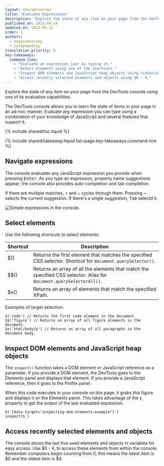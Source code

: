 ```yaml
---
layout: shared/narrow
title: "Evaluate Expressions"
description: "Explore the state of any item on your page from the DevTools console."
published_on: 2015-04-14
updated_on: 2015-05-12
order: 1
authors:
  - megginkearney
  - josephmedley
translation_priority: 0
key-takeaways:
  command-line:
    - "Evaluate an expression just by typing it."
    - "Select elements using one of the shortcuts."
    - "Inspect DOM elements and JavaScript heap objects using <code>inspect()</code>."
    - "Access recently selected elements and objects using $0 - 4."
---
```

<p class="intro">
  Explore the state of any item on your page from the DevTools console using one of its evaluation capabilities.
</p>

The DevTools console allows you to learn the state of items
in your page in an ad-hoc manner.
Evaluate any expression you can type using a combination
of your knowledge of JavaScript and several features that support it.

{% include shared/toc.liquid %}

{% include shared/takeaway.liquid list=page.key-takeaways.command-line %}

## Navigate expressions

The console evaluates any JavaScript expression you provide
when pressing <kbd class="kbd">Enter</kbd>.
As you type an expression,
property name suggestions appear;
the console also provides auto-completion and tab-completion.

If there are multiple matches,
<kbd class="kbd">↑</kbd> and <kbd class="kbd">↓</kbd> cycles through them. Pressing <kbd class="kbd">→</kbd> selects the current suggestion.
If there's a single suggestion,
<kbd class="kbd">Tab</kbd> selectd it.

![Simple expressions in the console.](images/evaluate-expressions.png)

## Select elements

Use the following shortcuts to select elements:

<table class="mdl-data-table">
  <thead>
    <tr>
      <th>Shortcut</th>
      <th>Description</th>
    </tr>
  </thead>
  <tbody>
    <tr>
      <td data-th="Shortcut">$()</td>
      <td data-th="Description">Returns the first element that matches the specified CSS selector. Shortcut for <code>document.querySelector()</code>.</td>
    </tr>
    <tr>
      <td data-th="Shortcut">$$()</td>
      <td data-th="Description">Returns an array of all the elements that match the specified CSS selector. Alias for <code>document.querySelectorAll()</code>.</td>
    </tr>
    <tr>
      <td data-th="Shortcut">$x()</td>
      <td data-th="Description">Returns an array of elements that match the specified XPath.</td>
    </tr>
  </tbody>
</table>

Examples of target selection:

    $('code') // Returns the first code element in the document.
    $$('figure') // Returns an array of all figure elements in the document.
    $x('html/body/p') // Returns an array of all paragraphs in the document body.

## Inspect DOM elements and JavaScript heap objects

The `inspect()` function takes a DOM element or JavaScript reference
as a parameter.
If you provide a DOM element,
the DevTools goes to the Elements panel and displays that element.
If you provide a JavaScript reference,
then it goes to the Profile panel.

When this code executes in your console on this page,
it grabs this figure and displays it on the Elements panel.
This takes advantage of the `$_` property
to get the output of the last evaluated expression.

    $('[data-target="inspecting-dom-elements-example"]')
    inspect($_)

## Access recently selected elements and objects

The console stores the last five used elements and objects
in variables for easy access.
Use $0 - 4,
to access these elements from within the console.
Remember computers begin counting from 0;
this means the latest item is $0 and the oldest item is $4.
